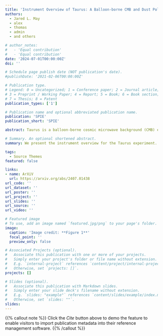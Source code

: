 ```yaml
---
title: 'Instrument Overview of Taurus: A Balloon-borne CMB and Dust Polarization Experiment'
authors:
  - Jared L. May
  - alex
  - thomas
  - admin
  - and others

# author_notes:
#   - 'Equal contribution'
#   - 'Equal contribution'
date: '2024-07-01T00:00:00Z'
doi: ''

# Schedule page publish date (NOT publication's date).
#publishDate: '2021-02-06T00:00:00Z'

# Publication type.
# Legend: 0 = Uncategorized; 1 = Conference paper; 2 = Journal article;
# 3 = Preprint / Working Paper; 4 = Report; 5 = Book; 6 = Book section;
# 7 = Thesis; 8 = Patent
publication_types: ['1']

# Publication name and optional abbreviated publication name.
publication: 'SPIE'
publication_short: 'SPIE'

abstract: Taurus is a balloon-borne cosmic microwave background (CMB) experiment optimized to map the E-mode polarization and Galactic foregrounds at the largest angular scales (ell <  30) and improve measurements of the optical depth to reionization. This will pave the way for improved measurements of the sum of neutrino masses in combination with high-resolution CMB data while also testing the ΛCDM model on large angular scales and providing high-frequency maps of polarized dust foregrounds to the CMB community. These measurements take advantage of the low-loading environment found in the stratosphere and are enabled by NASA's super-pressure balloon platform, which provides access to 70% of the sky with a launch from Wanaka, New Zealand. Here we describe a general overview of Taurus, with an emphasis on the instrument design. Taurus will employ more than 10,000 100 mK transition edge sensor bolometers distributed across two low-frequency (150, 220 GHz) and one high-frequency (280, 350 GHz) dichroic receivers. The liquid helium cryostat housing the detectors and optics is supported by a lightweight gondola. The payload is designed to meet the challenges in mass, power, and thermal control posed by the super-pressure platform. The instrument and scan strategy are optimized for rigorous control of instrumental systematics, enabling high-fidelity linear polarization measurements on the largest angular scales.

# Summary. An optional shortened abstract.
summary: We present the instrument overview for the Taurus experiment.

tags:
  - Source Themes
featured: false

links:
- name: ArXiV
  url: https://arxiv.org/abs/2407.01438
url_code: ''
url_dataset: ''
url_poster: ''
url_project: ''
url_slides: ''
url_source: ''
url_video: ''

# Featured image
# To use, add an image named `featured.jpg/png` to your page's folder.
image:
  caption: 'Image credit: **Figure 1**'
  focal_point: ''
  preview_only: false

# Associated Projects (optional).
#   Associate this publication with one or more of your projects.
#   Simply enter your project's folder or file name without extension.
#   E.g. `internal-project` references `content/project/internal-project/index.md`.
#   Otherwise, set `projects: []`.
projects: []

# Slides (optional).
#   Associate this publication with Markdown slides.
#   Simply enter your slide deck's filename without extension.
#   E.g. `slides: "example"` references `content/slides/example/index.md`.
#   Otherwise, set `slides: ""`.
slides:
---
```


{{% callout note %}}
Click the _Cite_ button above to demo the feature to enable visitors to import publication metadata into their reference management software.
{{% /callout %}}

<!-- Supplementary notes can be added here, including [code and math](https://wowchemy.com/docs/content/writing-markdown-latex/). -->
